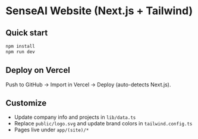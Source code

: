 # SenseAI Website (Next.js + Tailwind)

## Quick start
```bash
npm install
npm run dev
```

## Deploy on Vercel
Push to GitHub → Import in Vercel → Deploy (auto-detects Next.js).

## Customize
- Update company info and projects in `lib/data.ts`
- Replace `public/logo.svg` and update brand colors in `tailwind.config.ts`
- Pages live under `app/(site)/*`
